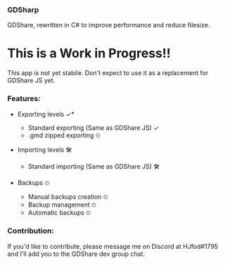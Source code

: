 ### GDSharp

GDShare, rewritten in C# to improve performance and reduce filesize.

# This is a Work in Progress!!
This app is not yet stabile. Don't expect to use it as a replacement for GDShare JS yet.

### Features:

 * Exporting levels ✓*
   - Standard exporting (Same as GDShare JS) ✓
   - .gmd zipped exporting ⏲

 * Importing levels 🛠
   - Standard importing (Same as GDShare JS) 🛠

 * Backups ⏲
   - Manual backups creation ⏲
   - Backup management ⏲
   - Automatic backups ⏲

### Contribution:

If you'd like to contribute, please message me on Discord at HJfod#1795 and I'll add you to the GDShare dev group chat.